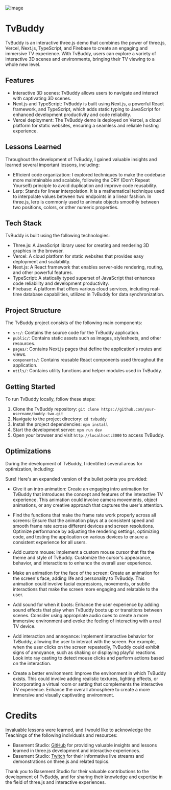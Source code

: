 ![image](https://github.com/rcmtcristian/buddy-two/assets/20276785/ebd89e66-f9ad-461d-a7fa-323670e23ffd)
# TvBuddy

TvBuddy is an interactive three.js demo that combines the power of three.js, Vercel, Next.js, TypeScript, and Firebase to create an engaging and immersive TV experience. With TvBuddy, users can explore a variety of interactive 3D scenes and environments, bringing their TV viewing to a whole new level.

## Features

- Interactive 3D scenes: TvBuddy allows users to navigate and interact with captivating 3D scenes.
- Next.js and TypeScript: TvBuddy is built using Next.js, a powerful React framework, and TypeScript, which adds static typing to JavaScript for enhanced development productivity and code reliability.
- Vercel deployment: The TvBuddy demo is deployed on Vercel, a cloud platform for static websites, ensuring a seamless and reliable hosting experience.

## Lessons Learned

Throughout the development of TvBuddy, I gained valuable insights and learned several important lessons, including:

- Efficient code organization: I explored techniques to make the codebase more maintainable and scalable, following the DRY (Don't Repeat Yourself) principle to avoid duplication and improve code reusability.
- Lerp: Stands for linear interpolation. It is a mathematical technique used to interpolate values between two endpoints in a linear fashion. In three.js, lerp is commonly used to animate objects smoothly between two positions, colors, or other numeric properties.

## Tech Stack

TvBuddy is built using the following technologies:

- Three.js: A JavaScript library used for creating and rendering 3D graphics in the browser.
- Vercel: A cloud platform for static websites that provides easy deployment and scalability.
- Next.js: A React framework that enables server-side rendering, routing, and other powerful features.
- TypeScript: A statically typed superset of JavaScript that enhances code reliability and development productivity.
- Firebase: A platform that offers various cloud services, including real-time database capabilities, utilized in TvBuddy for data synchronization.

## Project Structure

The TvBuddy project consists of the following main components:

- `src/`: Contains the source code for the TvBuddy application.
- `public/`: Contains static assets such as images, stylesheets, and other resources.
- `pages/`: Contains Next.js pages that define the application's routes and views.
- `components/`: Contains reusable React components used throughout the application.
- `utils/`: Contains utility functions and helper modules used in TvBuddy.

## Getting Started

To run TvBuddy locally, follow these steps:

1. Clone the TvBuddy repository: `git clone https://github.com/your-username/buddy-two.git`
2. Navigate to the project directory: `cd tvbuddy`
3. Install the project dependencies: `npm install`
4. Start the development server: `npm run dev`
5. Open your browser and visit `http://localhost:3000` to access TvBuddy.

## Optimizations

During the development of TvBuddy, I identified several areas for optimization, including:

Sure! Here's an expanded version of the bullet points you provided:

- Give it an intro animation: Create an engaging intro animation for TvBuddy that introduces the concept and features of the interactive TV experience. This animation could involve camera movements, object animations, or any creative approach that captures the user's attention.

- Find the functions that make the frame rate work properly across all screens: Ensure that the animation plays at a consistent speed and smooth frame rate across different devices and screen resolutions. Optimize performance by adjusting the rendering settings, optimizing code, and testing the application on various devices to ensure a consistent experience for all users.

- Add custom mouse: Implement a custom mouse cursor that fits the theme and style of TvBuddy. Customize the cursor's appearance, behavior, and interactions to enhance the overall user experience.

- Make an animation for the face of the screen: Create an animation for the screen's face, adding life and personality to TvBuddy. This animation could involve facial expressions, movements, or subtle interactions that make the screen more engaging and relatable to the user.

- Add sound for when it boots: Enhance the user experience by adding sound effects that play when TvBuddy boots up or transitions between scenes. Consider using appropriate audio cues to create a more immersive environment and evoke the feeling of interacting with a real TV device.

- Add interaction and annoyance: Implement interactive behavior for TvBuddy, allowing the user to interact with the screen. For example, when the user clicks on the screen repeatedly, TvBuddy could exhibit signs of annoyance, such as shaking or displaying playful reactions. Look into ray casting to detect mouse clicks and perform actions based on the interaction.

- Create a better environment: Improve the environment in which TvBuddy exists. This could involve adding realistic textures, lighting effects, or incorporating a virtual room or setting that complements the interactive TV experience. Enhance the overall atmosphere to create a more immersive and visually captivating environment.
# Credits 
Invaluable lessons were learned, and I would like to acknowledge the Teachings of the following individuals and resources:

- Basement Studio: [GitHub](https://github.com/basementstudio) for providing valuable insights and lessons learned in three.js development and interactive experiences.
- Basement Studio: [Twitch](https://www.twitch.tv/basementdotstudio) for their informative live streams and demonstrations on three.js and related topics.

Thank you to Basement Studio for their valuable contributions to the development of TvBuddy, and for sharing their knowledge and expertise in the field of three.js and interactive experiences.
